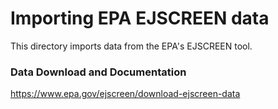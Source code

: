 # Importing EPA EJSCREEN data

This directory imports data from the EPA's EJSCREEN tool.

### Data Download and Documentation
https://www.epa.gov/ejscreen/download-ejscreen-data

